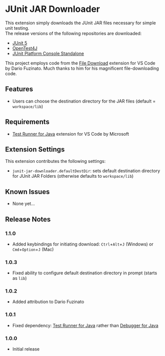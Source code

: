 # JUnit JAR Downloader
This extension simply downloads the JUnit JAR files necessary for simple unit testing.<br/>
The release versions of the following repositories are downloaded:
- [JUnit 5]("https://search.maven.org/artifact/org.junit.jupiter/junit-jupiter-api")
- [OpenTest4J]("https://search.maven.org/artifact/org.opentest4j/opentest4j")
- [JUnit Platform Console Standalone]("https://search.maven.org/artifact/org.junit.platform/junit-platform-console-standalone")

This project employs code from the [File Download](https://marketplace.visualstudio.com/items?itemName=dariofuzinato.vscode-download-file) extension for VS Code by Dario Fuzinato. Much thanks to him for his magnificent file-downloading code.

## Features
- Users can choose the destination directory for the JAR files (default = `workspace/lib`)

## Requirements
- [Test Runner for Java](https://marketplace.visualstudio.com/items?itemName=vscjava.vscode-java-test) extension for VS Code by Microsoft

## Extension Settings

This extension contributes the following settings:
- `junit-jar-downloader.defaultDestDir`: sets default destination directory for JUnit JAR Folders (otherwise defaults to `workspace/lib`)

## Known Issues
- None yet...

## Release Notes

### 1.1.0
- Added keybindings for initiating download: `Ctrl`+`Alt`+`J` (Windows) or `Cmd`+`Option`+`J` (Mac)
### 1.0.3
- Fixed ability to configure default destination directory in prompt (starts as `lib`)
### 1.0.2
- Added attribution to Dario Fuzinato
### 1.0.1
- Fixed dependency: [Test Runner for Java](https://marketplace.visualstudio.com/items?itemName=vscjava.vscode-java-test) rather than [Debugger for Java](https://marketplace.visualstudio.com/items?itemName=vscjava.vscode-java-debug)
### 1.0.0
- Initial release
